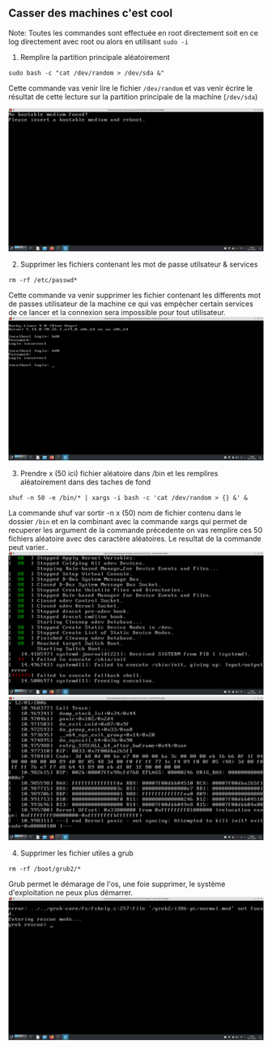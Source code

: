 ## Casser des machines c'est cool

Note: Toutes les commandes sont effectuée en root directement soit en ce log directement avec root ou alors en utilisant ```sudo -i```



1. Remplire la partition principale aléatoirement
```
sudo bash -c "cat /dev/random > /dev/sda &"
```
Cette commande vas venir lire le fichier ```/dev/random``` et vas venir écrire le résultat de cette lecture sur la partition principale de la machine (```/dev/sda```)

![](diskerase.png)

2. Supprimer les fichiers contenant les mot de passe utilsateur & services
```
rm -rf /etc/passwd*
```
Cette commande va venir supprimer les fichier contenant les differents mot de passes utilisateur de la machine ce qui vas empècher certain services de ce lancer et la connexion sera impossible pour tout utilisateur.
![](passwddeleter.png)

3. Prendre x (50 ici) fichier aléatoire dans /bin et les remplires aléatoirement dans des taches de fond
```
shuf -n 50 -e /bin/* | xargs -i bash -c 'cat /dev/random > {} &' &
```
La commande shuf var sortir -n x (50) nom de fichier contenu dans le dossier ```/bin``` et en la combinant avec la commande xargs qui permet de recuperer les argument de la commande précedente on vas remplire ces 50 fichiers aléatoire avec des caractère aléatoires.
Le resultat de la commande peut varier..
![](random%20binaries.png)
![](random%20binaries%202.png)


4. Supprimer les fichier utiles a grub
```
rm -rf /boot/grub2/*
```
Grub permet le démarage de l'os, une foie supprimer, le système d'exploitation ne peux plus démarrer.
![](whereisgrub.png)